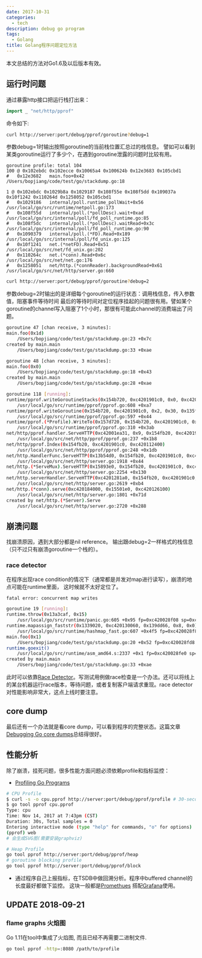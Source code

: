 ```yaml
---
date: 2017-10-31
categories:
  - tech
description: debug go program
tags:
  - Golang
title: Golang程序问题定位方法
---
```



本文总结的方法对Go1.6及以后版本有效。

## 运行时问题
通过暴露http接口把运行栈打出来：
~~~Go
import _ "net/http/pprof"
~~~

命令如下:
~~~bash
curl http://server:port/debug/pprof/goroutine?debug=1
~~~

参数debug=1时输出按照goroutine的当前栈位置汇总过的栈信息。 譬如可以看到某类goroutine运行了多少个，在遇到goroutine泄露的问题时比较有用。

~~~
goroutine profile: total 104
100 @ 0x102ebdc 0x102ecce 0x10065a4 0x100624b 0x12e3683 0x105cbd1
#	0x12e3682	main.foo+0x42	/Users/bopjiang/code/test/go/stackdump.go:18

1 @ 0x102ebdc 0x1029b8a 0x1029187 0x108f55e 0x108f5dd 0x109037a 0x10f1242 0x110264d 0x1258052 0x105cbd1
#	0x1029186	internal/poll.runtime_pollWait+0x56		/usr/local/go/src/runtime/netpoll.go:173
#	0x108f55d	internal/poll.(*pollDesc).wait+0xad		/usr/local/go/src/internal/poll/fd_poll_runtime.go:85
#	0x108f5dc	internal/poll.(*pollDesc).waitRead+0x3c		/usr/local/go/src/internal/poll/fd_poll_runtime.go:90
#	0x1090379	internal/poll.(*FD).Read+0x189			/usr/local/go/src/internal/poll/fd_unix.go:125
#	0x10f1241	net.(*netFD).Read+0x51				/usr/local/go/src/net/fd_unix.go:202
#	0x110264c	net.(*conn).Read+0x6c				/usr/local/go/src/net/net.go:176
#	0x1258051	net/http.(*connReader).backgroundRead+0x61	/usr/local/go/src/net/http/server.go:660
~~~


~~~bash
curl http://server:port/debug/pprof/goroutine?debug=2
~~~
参数debug=2时输出的是详细每个goroutine的运行状态：调用栈信息，传入参数值，阻塞事件等待时间
最后的等待时间对定位程序挂起的问题很有用。譬如某个goroutine的channel写入阻塞了1个小时，那很有可能此channel的消费端出了问题。

~~~bash
goroutine 47 [chan receive, 3 minutes]:
main.foo(0x1d)
	/Users/bopjiang/code/test/go/stackdump.go:23 +0x7c
created by main.main
	/Users/bopjiang/code/test/go/stackdump.go:33 +0xae

goroutine 48 [chan receive, 3 minutes]:
main.foo(0x0)
	/Users/bopjiang/code/test/go/stackdump.go:18 +0x43
created by main.main
	/Users/bopjiang/code/test/go/stackdump.go:28 +0xae

goroutine 118 [running]:
runtime/pprof.writeGoroutineStacks(0x154b720, 0xc4201901c0, 0x0, 0xc42004fad0)
	/usr/local/go/src/runtime/pprof/pprof.go:608 +0xa7
runtime/pprof.writeGoroutine(0x154b720, 0xc4201901c0, 0x2, 0x30, 0x135ff20)
	/usr/local/go/src/runtime/pprof/pprof.go:597 +0x44
runtime/pprof.(*Profile).WriteTo(0x157d720, 0x154b720, 0xc4201901c0, 0x2, 0xc4201901c0, 0x15893e0)
	/usr/local/go/src/runtime/pprof/pprof.go:310 +0x3ab
net/http/pprof.handler.ServeHTTP(0xc42001ea31, 0x9, 0x154fb20, 0xc4201901c0, 0xc420112400)
	/usr/local/go/src/net/http/pprof/pprof.go:237 +0x1b8
net/http/pprof.Index(0x154fb20, 0xc4201901c0, 0xc420112400)
	/usr/local/go/src/net/http/pprof/pprof.go:248 +0x1db
net/http.HandlerFunc.ServeHTTP(0x13b54d0, 0x154fb20, 0xc4201901c0, 0xc420112400)
	/usr/local/go/src/net/http/server.go:1918 +0x44
net/http.(*ServeMux).ServeHTTP(0x15893e0, 0x154fb20, 0xc4201901c0, 0xc420112400)
	/usr/local/go/src/net/http/server.go:2254 +0x130
net/http.serverHandler.ServeHTTP(0xc4201281a0, 0x154fb20, 0xc4201901c0, 0xc420112400)
	/usr/local/go/src/net/http/server.go:2619 +0xb4
net/http.(*conn).serve(0xc420184000, 0x15501e0, 0xc420126100)
	/usr/local/go/src/net/http/server.go:1801 +0x71d
created by net/http.(*Server).Serve
	/usr/local/go/src/net/http/server.go:2720 +0x288
~~~

## 崩溃问题
找崩溃原因，遇到大部分都是nil reference。
输出跟debug=2一样格式的栈信息（只不过只有崩溃goroutine一个栈的）。

### race detector
在程序出现race condition的情况下（通常都是并发对map进行读写），崩溃的地点可能在runtime里面， 这时候就不太好定位了。

~~~bash
fatal error: concurrent map writes

goroutine 19 [running]:
runtime.throw(0x13a3caf, 0x15)
	/usr/local/go/src/runtime/panic.go:605 +0x95 fp=0xc420028f08 sp=0xc420028ee8 pc=0x102d065
runtime.mapassign_faststr(0x1339020, 0xc420130060, 0x139dd66, 0x8, 0x0)
	/usr/local/go/src/runtime/hashmap_fast.go:607 +0x4f5 fp=0xc420028f88 sp=0xc420028f08 pc=0x100ea85
main.foo(0x1)
	/Users/bopjiang/code/test/go/stackdump.go:20 +0x52 fp=0xc420028fd8 sp=0xc420028f88 pc=0x12e3692
runtime.goexit()
	/usr/local/go/src/runtime/asm_amd64.s:2337 +0x1 fp=0xc420028fe0 sp=0xc420028fd8 pc=0x105cbd1
created by main.main
	/Users/bopjiang/code/test/go/stackdump.go:33 +0xae
~~~

此时可以依靠[Race Detector](https://blog.golang.org/race-detector)。写测试用例做race检查是一个办法。还可以将线上的某台机器运行race版本，等待问题，或者复制客户端请求重现。race detector对性能影响非常大，这点上线时要注意。

## core dump
最后还有一个办法就是看core dump，可以看到程序的完整状态。这篇文章[Debugging Go core dumps](https://rakyll.org/coredumps/)总结得很好。


## 性能分析
除了崩溃，挂死问题，很多性能方面问题必须依赖profile和指标监控：
- [Profiling Go Programs](https://blog.golang.org/profiling-go-programs)

~~~bash
# CPU Profile
$ curl -s -o cpu.pprof http://server:port/debug/pprof/profile # 30-second CPU profile
$ go tool pprof cpu.pprof
Type: cpu
Time: Nov 14, 2017 at 7:43pm (CST)
Duration: 30s, Total samples = 0
Entering interactive mode (type "help" for commands, "o" for options)
(pprof) web
# 会生成SVG图(需要安装graphviz)

# Heap Profile
go tool pprof http://server:port/debug/pprof/heap
# goroutine blocking profile
go tool pprof http://server:port/debug/pprof/block
~~~

- 通过程序自己上报指标，在TSDB中做回溯分析。程序中buffered channel的长度最好都做下监控。 这块一般都是[Promethues](https://prometheus.io/) 搭配[Grafana](https://grafana.com/)使用。

## UPDATE 2018-09-21

### flame graphs 火焰图

Go 1.11在tool中集成了火焰图, 而且已经不再需要二进制文件.

~~~bash
go tool pprof -http=:8080 /path/to/profile
~~~